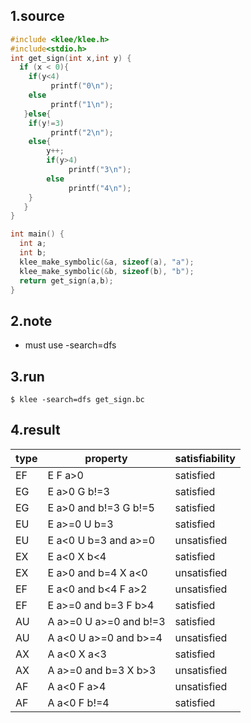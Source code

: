 ## 1.source
```cpp
#include <klee/klee.h>
#include<stdio.h>
int get_sign(int x,int y) {
  if (x < 0){
	if(y<4)
	     printf("0\n");
	else
	     printf("1\n");
   }else{
	if(y!=3)
	     printf("2\n");
	else{
		y++;
		if(y>4)
		     printf("3\n");
		else
		     printf("4\n");
	}
   }  
} 

int main() {
  int a;
  int b;
  klee_make_symbolic(&a, sizeof(a), "a");
  klee_make_symbolic(&b, sizeof(b), "b");
  return get_sign(a,b);
} 
```
## 2.note
*	must use -search=dfs

## 3.run
```
$ klee -search=dfs get_sign.bc
```

## 4.result

| type |        property        | satisfiability |
|------|------------------------|----------------|
| EF   | E F a>0                | satisfied      |
| EG   | E a>0 G b!=3           | satisfied      |
| EG   | E a>0 and b!=3 G b!=5  | satisfied      |
| EU   | E a>=0 U b=3           | satisfied      |
| EU   | E a<0 U b=3 and a>=0   | unsatisfied    |
| EX   | E a<0 X b<4            | satisfied      |
| EX   | E a>0 and b=4 X a<0    | unsatisfied    |
| EF   | E a<0 and b<4 F a>2    | unsatisfied    |
| EF   | E a>=0 and b=3 F b>4   | satisfied      |
| AU   | A a>=0 U a>=0 and b!=3 | satisfied      |
| AU   | A a<0 U a>=0 and b>=4  | unsatisfied    |
| AX   | A a<0 X a<3            | satisfied      |
| AX   | A a>=0 and b=3 X b>3   | unsatisfied    |
| AF   | A a<0 F a>4            | unsatisfied    |
| AF   | A a<0 F b!=4           | satisfied      |



